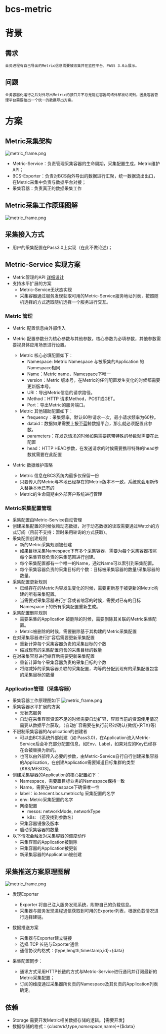 # bcs-metric

# 背景

## 需求
    业务进程有自己导出的Metric信息需要被收集并在监控平台，PASS 3.0上展示。
    
## 问题
    业务容器化运行之后对外导出Metric的接口并不总是能在容器网络外部被访问到，因此容器管理平台需要给出一个统一的数据导出方案。
    
# 方案

## Metric采集架构
![metric_frame.png](./images/metric_frame.png) 

* Metric-Service：负责管理采集容器的生命周期，采集配置生成，Metric维护API；
* BCS-Exporter：负责对BCS向外导出的数据进行汇聚，统一数据流出出口，在Metric采集中负责与数据平台对接；
* 采集容器：负责真正的数据采集工作

## Metric采集工作原理图解
![metric_frame.png](./images/metric_work_flow.png) 

## 采集接入方式

* 用户的采集配置在Pass3.0上实现（在此不做论述)；

## Metric-Service 实现方案

* Metric管理的API [详细设计](./bcs-metric-api.md "Metric API")
* 支持水平扩展的方案
	* Metric-Service无状态实现
	* 采集容器通过服务发现获取可用的Metric-Service服务地址列表，按照随机选择的方式选取随机选择一个服务进行交互。
		
### Metric 管理
* Metric 配置信息由外部传入
* Metric 配置参数分为核心参数与其他参数，核心参数为必填参数，其他参数需要视具体应用场景进行设置。
	* Metric 核心必填配置如下：
		* Namespace: Metric Namespace 与被采集的Application 的Namespace相同
	   * Name：Metric name，Namespace下唯一
		* version：Metric 版本号，在Metric的任何配置发生变化的时候都需要更新版本号。
		* URI：导出Metric信息的请求路径。
		* Method：HTTP 请求Method，POST或GET。
   		* Port：导出Metric的服务端口。
	* Metric 其他辅助配置如下：
   		* frequency：采集频率，默认60秒请求一次，最小请求频率为60秒。
   		* dataid：数据如果需要上报至蓝鲸数据平台，那么就必须配置此参数。
   		* parameters：在发送请求的时候如果需要携带特殊的参数就需要在此配置
   		* head：HTTP HEAD参数，在发送请求的时候需要携带特殊的head参数就需要在此配置

* Metric 数据维护策略
	* Metric 信息在BCS系统内最多仅保留一份
	* 只要传入的Metric与本地已经存在的Metric版本不一致，系统就会用新传入替换本地已有的
	* Metric的生命周期由外部客户系统进行管理
	
### Metric采集配置管理

* 采集配置由Metric-Service自动管理
* 创建采集配置的时候依赖动态数据，对于动态数据的读取需要通过Watch的方式订阅（目前不支持：暂时采用轮询的方式获取）。
* 采集配置创建规则
	* 新的Metric采集规则被创建
	* 如果目标采集Namespace下有多个采集容器，需要为每个采集容器按照每个采集容器负责的采集范围进行创建。
	* 每个采集配置都有一个唯一的Name，通过Name可以索引到采集配置。
	* 每个采集容器负责的采集目标的个数：目标被采集容器的数量/采集容器的数量。
* 采集配置更新规则
	* 已经存在的Metric内容发生变化的时候，需要更新基于被更新的Metric构建的所有采集配置。
	* 当需要对采集容器进行扩容或者缩容的时候，需要对已有的目标Namespace下的所有采集配置重新生成。
* 采集配置删除规则
	* 需要采集的Application 被删除的时候，需要删除其关联的Metric采集配置。
	* Metric被删除的时候，需要删除基于其构建的Metric采集配置
* 在对采集容器进行扩容后需要更新采集配置
	* 重新计算每个采集容器负责的采集目标的个数
	* 缩减现有的采集配置包含的采集目标的数量
* 在对采集容器进行缩容后需要更新采集配置
	* 重新计算每个采集容器负责的采集目标的个数
	* 将缩减掉的采集容器关联的采集配置，均等的分配到现有的采集配置包含的采集目标的数量
	
### Application管理（采集容器）

* 采集容器工作原理图如下
![metric_frame.png](./images/metric_container_collector.png) 
* 采集容器水平扩展的方案
	* 无状态服务
	* 自动在采集容器资源不足的时候需要自动扩容，容器当前的资源使用情况需要从数据平台获取。（自动扩容需要在执行前经过确认{微信}{RTX}等）
* 不限制采集容器的Application的创建者
	* 可以由BCS系统外部创建（如:Pass3.0)，在Application流入Metric-Service后会补充部分配置信息，如Env、Label，如果对应的Key已经存在会被替换为新的。
	* 也可以由外部传入必要的参数，由Metric-Service自行自行创建采集容器的Application，在创建Application需要知道目标集群的类型{K8S/MESOS}。
* 创建采集容器的Application的核心配置如下：
	* Namespace，需要跟目标业务的Namespace保持一致
	* Name，需要在Namespace下确保唯一性
	* label：io.tencent.bcs.metriccfg  采集配置的名字
	* env: Metric采集配置的名字
	* 网络配置
		* mesos: networkMode, networkType
		* k8s: （还没找到参数名）
	* 采集容器镜像及版本
	* 启动采集容器的数量
* 以下情况会触发对采集容器的调度动作
	* 采集容器的Application被删除
	* 采集容器的Application被更新
	* 新采集容器的Application被创建
	
## 采集推送方案原理图解
![metric_frame.png](./images/metric_export_solution.png) 
* 发现Exporter
	* Exporter 将自己注入服务发现系统，附带自己的负载信息。
	* 采集器与服务发现进程通信获取到可用的Exporter列表，根据负载情况进行选择建链。

* 数据推送方案
	* 采集器与Exporter建立链接
	* 选择 TCP 长链与Exporter通信
	* 通信协议的格式：{type,length,timestamp,id}+{data}

* 采集配置同步：
	* 通讯方式采用HTTP长链的方式与Metric-Service进行通讯并订阅最新的Metric采集配置；
	* 订阅的维度通过采集器所负责的Namespace及其负责的Application列表确定。

## 依赖
* Storage 需要开发Metric相关数据存储的逻辑。【需要开发】
* 数据存储的格式：{$clusterId,$type,$namespace,$name}+{$data}


